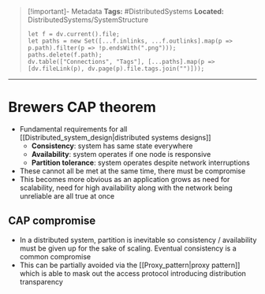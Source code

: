 > [!important]- Metadata
> **Tags:** #DistributedSystems 
> **Located:** DistributedSystems/SystemStructure
> ```dataviewjs
> let f = dv.current().file;
> let paths = new Set([...f.inlinks, ...f.outlinks].map(p => p.path).filter(p => !p.endsWith(".png")));
> paths.delete(f.path);
> dv.table(["Connections", "Tags"], [...paths].map(p => [dv.fileLink(p), dv.page(p).file.tags.join("")]));
> ```

___
# Brewers CAP theorem
- Fundamental requirements for all [[Distributed_system_design|distributed systems designs]]
	- **Consistency**: system has same state everywhere
	- **Availability**: system operates if one node is responsive 
	- **Partition tolerance**: system operates despite network interruptions
- These cannot all be met at the same time, there must be compromise 
- This becomes more obvious as an application grows as need for scalability, need for high availability along with the network being unreliable are all true at once

## CAP compromise 
- In a distributed system, partition is inevitable so consistency / availability must be given up for the sake of scaling. Eventual consistency is a common compromise 
- This can be partially avoided via the [[Proxy_pattern|proxy pattern]] which is able to mask out the access protocol introducing distribution transparency 
